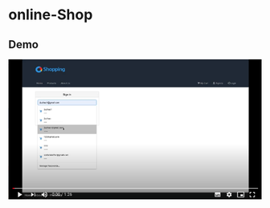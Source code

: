 # online-Shop

## Demo
[![Watch the video](https://github.com/jiuchao/online-Shop/blob/master/Screen%20Shot%202020-07-26%20at%202.14.30%20PM.png)](https://drive.google.com/file/d/1GLC5wT7EO_u5uMJ4YQHliFCG5Ij3zJ1a/view?usp=sharing)

